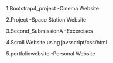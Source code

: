 1.Bootstrap4_project
-Cinema Website

2.Project
-Space Station Website

3.Second_SubmissionA
-Excercises

4.Scroll Website using javsscript/css/html

5.portfoliowebsite
-Personal Website

